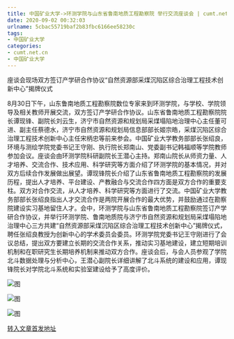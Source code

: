 ```yaml
---
title: 中国矿业大学->环测学院与山东省鲁南地质工程勘察院 举行交流座谈会 | cumt.net.cn
date: 2020-09-02 00:32:03
urlname: 5cbac55719baf2b83fbc6166ee58230c
tags: 
- 中国矿业大学
categories:
- cumt.net.cn
- 中国矿业大学
---
```

座谈会现场双方签订产学研合作协议“自然资源部采煤沉陷区综合治理工程技术创新中心”揭牌仪式

8月30日下午，山东鲁南地质工程勘察院数位专家来到环测学院，与学校、学院领导及相关教师开展交流，双方签订产学研合作协议。山东省鲁南地质工程勘察院院长谭现锋、副院长刘云生，济宁市自然资源和规划局采煤塌陷地治理中心主任董可进、副主任蔡德水，济宁市自然资源和规划局信息部部长姬宗皓，采煤沉陷区综合治理工程技术创新中心主任宋柄忠等前来参会。中国矿业大学教务部部长张绍良，环境与测绘学院党委书记王守刚、执行院长郑南山、党委副书记韩福顺等学院教师参加会议。座谈会由环测学院科研副院长王潜心主持。郑南山院长从师资力量、人才培养、交流合作、技术应用、科学研究等方面介绍了环测学院的基本情况，并对双方后续合作发展做出展望。谭现锋院长介绍了山东省鲁南地质工程勘察院的发展历程，提出人才培养、平台建设、产教融合与交流合作四方面是双方合作的重要支柱。双方对合作交流，从人才培养、科学研究等方面进行了交流。中国矿业大学教务部部长张绍良指出人才交流合作是两院开展合作的最大优势，并鼓励通过在勘察院建设实习基地留住人才。会中，环测学院与山东省鲁南地质工程勘察院签订产学研合作协议，并举行环测学院、鲁南地质院与济宁市自然资源和规划局采煤塌陷地治理中心三方共建“自然资源部采煤沉陷区综合治理工程技术创新中心”揭牌仪式，聘任张绍良教授为创新中心的学术委员会委员。环测学院党委书记王守刚进行了会议总结，提出双方要建立长期的交流合作关系，推动实习基地建设，建立短期培训机制和在职研究生长期培养机制来推动双方合作。座谈会后，与会人员参观了学院北斗数据处理与分析中心，王潜心副院长详细讲解了北斗系统的建设和应用，谭现锋院长对学院北斗系统和实验室建设给予了高度评价。

![图](http://xwzx.cumt.edu.cn/_upload/article/images/56/f0/db2c094842d3a60db6904b9f26a8/47492354-1d81-4f00-8bf6-8482d45ae57d.jpg)

![图](http://xwzx.cumt.edu.cn/_upload/article/images/56/f0/db2c094842d3a60db6904b9f26a8/cf104979-e89e-41fe-af9b-e08e84647ca5.jpg)

![图](http://xwzx.cumt.edu.cn/_upload/article/images/56/f0/db2c094842d3a60db6904b9f26a8/e85e8158-f7e7-4d6a-a051-ff0575b57231.jpg)

[转入文章首发地址](http://xwzx.cumt.edu.cn/c1/6f/c523a573807/page.htm)